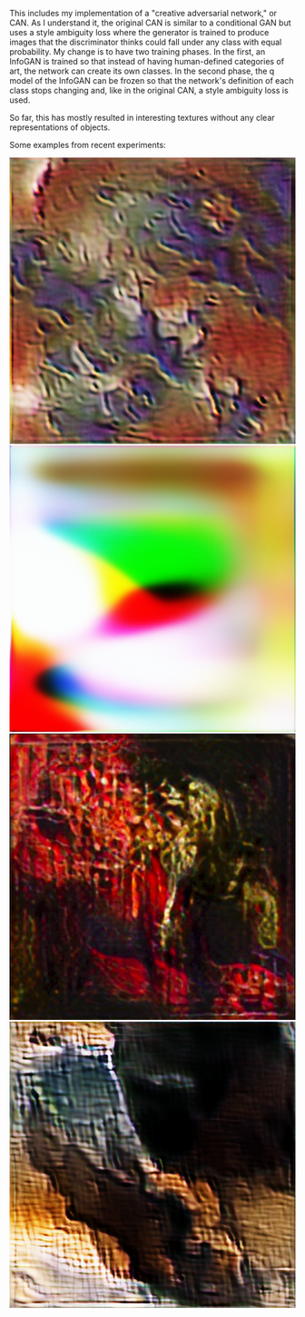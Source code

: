 This includes my implementation of a "creative adversarial network," or CAN.
As I understand it, the original CAN is similar to a conditional GAN but uses a style ambiguity loss where the generator is trained
to produce images that the discriminator thinks could fall under any class with equal probability. 
My change is to have two training phases. In the first, an InfoGAN is trained so that instead of having human-defined categories of art, 
the network can create its own classes. In the second phase, the q model of the InfoGAN can be frozen so that the network's definition of each class stops changing
and, like in the original CAN, a style ambiguity loss is used. 

So far, this has mostly resulted in interesting textures without any clear representations of objects.

Some examples from recent experiments:

![alt text](https://github.com/Neubauer-A/GAN/blob/main/CAN/images/e.png?raw=true)
![alt text](https://github.com/Neubauer-A/GAN/blob/main/CAN/images/102.png?raw=true)
![alt text](https://github.com/Neubauer-A/GAN/blob/main/CAN/images/can0.png?raw=true) 
![alt text](https://github.com/Neubauer-A/GAN/blob/main/CAN/images/l.png?raw=true)
